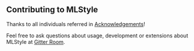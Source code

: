 ## Contributing to MLStyle

Thanks to all individuals referred in [Acknowledgements](https://github.com/thautwarm/MLStyle.jl/blob/master/acknowledgements.txt)!


Feel free to ask questions about usage, development or extensions about MLStyle at [Gitter Room](https://gitter.im/MLStyle-jl/community?utm_source=badge&utm_medium=badge&utm_campaign=pr-badge&utm_content=badge).

